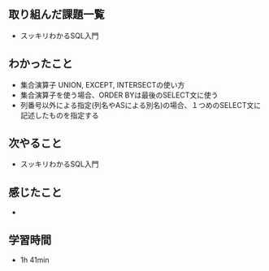 ## 取り組んだ課題一覧
- スッキリわかるSQL入門
## わかったこと
- 集合演算子 UNION, EXCEPT, INTERSECTの使い方
- 集合演算子を使う場合、ORDER BYは最後のSELECT文に使う
- 列番号以外による指定(列名やASによる別名)の場合、１つめのSELECT文に記述したものを指定する
## 次やること
- スッキリわかるSQL入門
## 感じたこと
- 
## 学習時間
- 1h 41min
